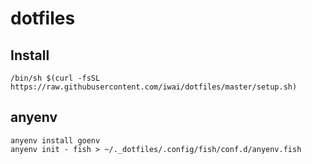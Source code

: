 # dotfiles

## Install

```shell
/bin/sh $(curl -fsSL https://raw.githubusercontent.com/iwai/dotfiles/master/setup.sh)
```

## anyenv

```shell
anyenv install goenv
anyenv init - fish > ~/._dotfiles/.config/fish/conf.d/anyenv.fish
```

